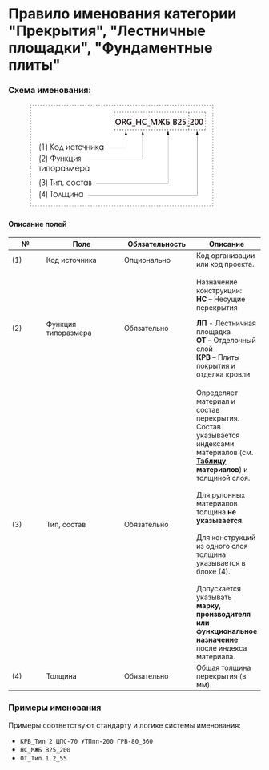 # Правило именования категории "Прекрытия", "Лестничные площадки", "Фундаментные плиты"

### Схема именования:

<figure><img src="../../.gitbook/assets/image (29).png" alt="" width="372"><figcaption></figcaption></figure>

#### Описание полей

<table><thead><tr><th width="69">№</th><th width="163">Поле</th><th width="136">Обязательность</th><th>Описание</th></tr></thead><tbody><tr><td>(1)</td><td>Код источника</td><td>Опционально</td><td>Код организации или код проекта.</td></tr><tr><td>(2)</td><td>Функция типоразмера</td><td>Обязательно</td><td><p>Назначение конструкции:<br><strong>НС</strong> – Несущие перекрытия</p><p><strong>ЛП</strong> - Лестничная площадка<br><strong>ОТ</strong> – Отделочный слой<br><strong>КРВ</strong> – Плиты покрытия и отделка кровли</p></td></tr><tr><td>(3)</td><td>Тип, состав</td><td>Обязательно</td><td>Определяет материал и состав перекрытия.<br>Состав указывается индексами материалов (см. <a href="pravilo-imenovaniya-materialov.md#tablica-1.5-klassifikaciya-materialov"><strong>Таблицу</strong></a> <strong>материалов</strong>) и толщиной слоя.<br><br>Для рулонных материалов толщина <strong>не указывается</strong>.<br><br>Для конструкций из одного слоя толщина указывается в блоке (4).<br><br>Допускается указывать <strong>марку, производителя или функциональное назначение</strong> после индекса материала.</td></tr><tr><td>(4)</td><td>Толщина</td><td>Обязательно</td><td>Общая толщина перекрытия (в мм).</td></tr></tbody></table>

### Примеры именования

Примеры соответствуют стандарту и логике системы именования:

* `КРВ_Тип 2 ЦПС-70 УТПпп-200 ГРВ-80_360`
* `НС_МЖБ B25_200`
* `ОТ_Тип 1.2_55`
